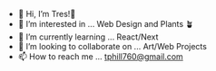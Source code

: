 - 👋 Hi, I’m Tres!:wave:
- 👀 I’m interested in ... Web Design and Plants :potted_plant:
- 🌱 I’m currently learning ... React/Next
- 💞️ I’m looking to collaborate on ... Art/Web Projects
- 📫 How to reach me ... tphill760@gmail.com

<!---
tresphill/tresphill is a ✨ special ✨ repository because its `README.md` (this file) appears on your GitHub profile.
You can click the Preview link to take a look at your changes.
--->
